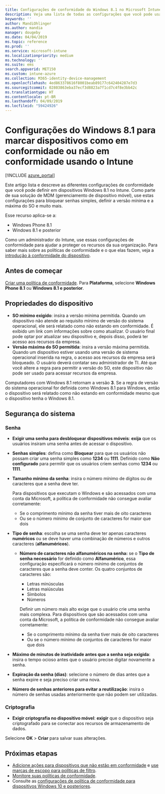 ```yaml
---
title: Configurações de conformidade do Windows 8.1 no Microsoft Intune – Azure | Microsoft Docs
description: Veja uma lista de todas as configurações que você pode usar ao definir a conformidade para seus dispositivos Windows 8.1 e Windows Phone 8.1 no Microsoft Intune. Verifique a conformidade no sistema de operacional mínimo e máximo, defina restrições de senha e comprimento, habilite a criptografia no armazenamento de dados e muito mais.
keywords: ''
author: MandiOhlinger
ms.author: mandia
manager: dougeby
ms.date: 04/04/2019
ms.topic: reference
ms.prod: ''
ms.service: microsoft-intune
ms.localizationpriority: medium
ms.technology: ''
ms.suite: ems
search.appverid: MET150
ms.custom: intune-azure
ms.collection: M365-identity-device-management
ms.openlocfilehash: 4ed863378616f8001beab89177c642404287e7d3
ms.sourcegitcommit: 02803863eba37ecf3d8823a7f1cd7c4f8e3bb42c
ms.translationtype: HT
ms.contentlocale: pt-BR
ms.lasthandoff: 04/09/2019
ms.locfileid: "59424926"
---
```

# <a name="windows-81-settings-to-mark-devices-as-compliant-or-not-compliant-using-intune"></a>Configurações do Windows 8.1 para marcar dispositivos como em conformidade ou não em conformidade usando o Intune

[!INCLUDE [azure_portal](./includes/azure_portal.md)]

Este artigo lista e descreve as diferentes configurações de conformidade que você pode definir em dispositivos Windows 8.1 no Intune. Como parte de sua solução de MDM (gerenciamento de dispositivo móvel), use estas configurações para bloquear senhas simples, definir a versão mínima e a máxima do SO e muito mais.

Esse recurso aplica-se a:

- Windows Phone 8.1
- Windows 8.1 e posterior

Como um administrador do Intune, use essas configurações de conformidade para ajudar a proteger os recursos da sua organização. Para saber mais sobre as políticas de conformidade e o que elas fazem, veja a [introdução à conformidade do dispositivo](device-compliance-get-started.md).

## <a name="before-you-begin"></a>Antes de começar

[Criar uma política de conformidade](create-compliance-policy.md#create-the-policy). Para **Plataforma**, selecione **Windows Phone 8.1** ou **Windows 8.1 e posterior**.

## <a name="device-properties"></a>Propriedades do dispositivo

- **SO mínimo exigido**: insira a versão mínima permitida. Quando um dispositivo não atende ao requisito mínimo de versão do sistema operacional, ele será relatado como não estando em conformidade. É exibido um link com informações sobre como atualizar. O usuário final pode optar por atualizar seu dispositivo e, depois disso, poderá ter acesso aos recursos da empresa.
- **Versão máxima do SO permitida**: insira a versão máxima permitida. Quando um dispositivo estiver usando uma versão de sistema operacional inserida na regra, o acesso aos recursos da empresa será bloqueado. O usuário deverá contatar seu administrador de TI. Até que você altere a regra para permitir a versão do SO, este dispositivo não pode ser usado para acessar recursos da empresa.

Computadores com Windows 8.1 retornam a versão **3**. Se a regra de versão do sistema operacional for definida como Windows 8.1 para Windows, então o dispositivo será relatado como não estando em conformidade mesmo que o dispositivo tenha o Windows 8.1.

## <a name="system-security"></a>Segurança do sistema

### <a name="password"></a>Senha

- **Exigir uma senha para desbloquear dispositivos móveis**: **exija** que os usuários insiram uma senha antes de acessar o dispositivo.
- **Senhas simples**: defina como **Bloquear** para que os usuários não possam criar uma senha simples como **1234** ou **1111**. Definido como **Não configurado** para permitir que os usuários criem senhas como **1234** ou **1111**.
- **Tamanho mínimo da senha**: insira o número mínimo de dígitos ou de caracteres que a senha deve ter.

  Para dispositivos que executam o Windows e são acessados com uma conta da Microsoft, a política de conformidade não consegue avaliar corretamente:
  - Se o comprimento mínimo da senha tiver mais de oito caracteres
  - Ou se o número mínimo de conjunto de caracteres for maior que dois

- **Tipo de senha**: escolha se uma senha deve ter apenas caracteres **numéricos** ou se deve haver uma combinação de números e outros caracteres (**alfanuméricos**).
  
  - **Número de caracteres não alfanuméricos na senha:** se o **Tipo de senha necessário** for definido como **Alfanumérico**, essa configuração especificará o número mínimo de conjuntos de caracteres que a senha deve conter. Os quatro conjuntos de caracteres são:
    - Letras minúsculas
    - Letras maiúsculas
    - Símbolos
    - Números

    Definir um número mais alto exige que o usuário crie uma senha mais complexa. Para dispositivos que são acessados com uma conta da Microsoft, a política de conformidade não consegue avaliar corretamente:

    - Se o comprimento mínimo da senha tiver mais de oito caracteres
    - Ou se o número mínimo de conjuntos de caracteres for maior que dois

- **Máximo de minutos de inatividade antes que a senha seja exigida**: insira o tempo ocioso antes que o usuário precise digitar novamente a senha.
- **Expiração da senha (dias)**: selecione o número de dias antes que a senha expire e seja preciso criar uma nova.
- **Número de senhas anteriores para evitar a reutilização**: insira o número de senhas usadas anteriormente que não podem ser utilizadas.

### <a name="encryption"></a>Criptografia

- **Exigir criptografia no dispositivo móvel**: **exigir** que o dispositivo seja criptografado para se conectar aos recursos de armazenamento de dados.

Selecione **OK** > **Criar** para salvar suas alterações.

## <a name="next-steps"></a>Próximas etapas

- [Adicione ações para dispositivos que não estão em conformidade](actions-for-noncompliance.md) e [use marcas de escopo para políticas de filtro](scope-tags.md).
- [Monitore suas políticas de conformidade](compliance-policy-monitor.md).
- Consulte as [configurações de política de conformidade para dispositivos Windows 10 e posteriores](compliance-policy-create-windows.md).